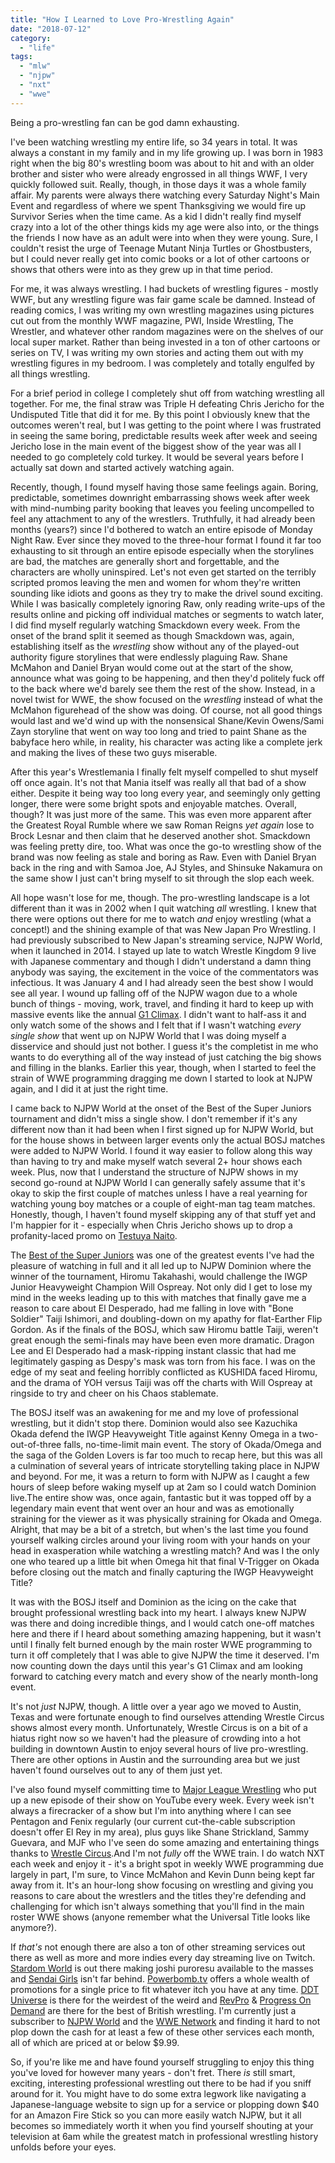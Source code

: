 ```yaml
---
title: "How I Learned to Love Pro-Wrestling Again"
date: "2018-07-12"
category: 
  - "life"
tags: 
  - "mlw"
  - "njpw"
  - "nxt"
  - "wwe"
---
```


Being a pro-wrestling fan can be god damn exhausting.

I've been watching wrestling my entire life, so 34 years in total. It was always a constant in my family and in my life growing up. I was born in 1983 right when the big 80's wrestling boom was about to hit and with an older brother and sister who were already engrossed in all things WWF, I very quickly followed suit. Really, though, in those days it was a whole family affair. My parents were always there watching every Saturday Night's Main Event and regardless of where we spent Thanksgiving we would fire up Survivor Series when the time came. As a kid I didn't really find myself crazy into a lot of the other things kids my age were also into, or the things the friends I now have as an adult were into when they were young. Sure, I couldn't resist the urge of Teenage Mutant Ninja Turtles or Ghostbusters, but I could never really get into comic books or a lot of other cartoons or shows that others were into as they grew up in that time period.

For me, it was always wrestling. I had buckets of wrestling figures - mostly WWF, but any wrestling figure was fair game scale be damned. Instead of reading comics, I was writing my own wrestling magazines using pictures cut out from the monthly WWF magazine, PWI, Inside Wrestling, The Wrestler, and whatever other random magazines were on the shelves of our local super market. Rather than being invested in a ton of other cartoons or series on TV, I was writing my own stories and acting them out with my wrestling figures in my bedroom. I was completely and totally engulfed by all things wrestling.

For a brief period in college I completely shut off from watching wrestling all together. For me, the final straw was Triple H defeating Chris Jericho for the Undisputed Title that did it for me. By this point I obviously knew that the outcomes weren't real, but I was getting to the point where I was frustrated in seeing the same boring, predictable results week after week and seeing Jericho lose in the main event of the biggest show of the year was all I needed to go completely cold turkey. It would be several years before I actually sat down and started actively watching again.

Recently, though, I found myself having those same feelings again. Boring, predictable, sometimes downright embarrassing shows week after week with mind-numbing parity booking that leaves you feeling uncompelled to feel any attachment to any of the wrestlers. Truthfully, it had already been months (years?) since I'd bothered to watch an entire episode of Monday Night Raw. Ever since they moved to the three-hour format I found it far too exhausting to sit through an entire episode especially when the storylines are bad, the matches are generally short and forgettable, and the characters are wholly uninspired. Let's not even get started on the terribly scripted promos leaving the men and women for whom they're written sounding like idiots and goons as they try to make the drivel sound exciting. While I was basically completely ignoring Raw, only reading write-ups of the results online and picking off individual matches or segments to watch later, I did find myself regularly watching Smackdown every week. From the onset of the brand split it seemed as though Smackdown was, again, establishing itself as the _wrestling_ show without any of the played-out authority figure storylines that were endlessly plaguing Raw. Shane McMahon and Daniel Bryan would come out at the start of the show, announce what was going to be happening, and then they'd politely fuck off to the back where we'd barely see them the rest of the show. Instead, in a novel twist for WWE, the show focused on the _wrestling_ instead of what the McMahon figurehead of the show was doing. Of course, not all good things would last and we'd wind up with the nonsensical Shane/Kevin Owens/Sami Zayn storyline that went on way too long and tried to paint Shane as the babyface hero while, in reality, his character was acting like a complete jerk and making the lives of these two guys miserable.

After this year's Wrestlemania I finally felt myself compelled to shut myself off once again. It's not that Mania itself was really all that bad of a show either. Despite it being way too long every year, and seemingly only getting longer, there were some bright spots and enjoyable matches. Overall, though? It was just more of the same. This was even more apparent after the Greatest Royal Rumble where we saw Roman Reigns _yet again_ lose to Brock Lesnar and then claim that he deserved another shot. Smackdown was feeling pretty dire, too. What was once the go-to wrestling show of the brand was now feeling as stale and boring as Raw. Even with Daniel Bryan back in the ring and with Samoa Joe, AJ Styles, and Shinsuke Nakamura on the same show I just can't bring myself to sit through the slop each week.

All hope wasn't lose for me, though. The pro-wrestling landscape is a lot different than it was in 2002 when I quit watching _all_ wrestling. I knew that there were options out there for me to watch _and_ enjoy wrestling (what a concept!) and the shining example of that was New Japan Pro Wrestling. I had previously subscribed to New Japan's streaming service, NJPW World, when it launched in 2014. I stayed up late to watch Wrestle Kingdom 9 live with Japanese commentary and though I didn't understand a damn thing anybody was saying, the excitement in the voice of the commentators was infectious. It was January 4 and I had already seen the best show I would see all year. I wound up falling off of the NJPW wagon due to a whole bunch of things - moving, work, travel, and finding it hard to keep up with massive events like the annual [G1 Climax](/posts/2018-07-14-njpw-g1-climax-28-day-one). I didn't want to half-ass it and only watch some of the shows and I felt that if I wasn't watching _every single show_ that went up on NJPW World that I was doing myself a disservice and should just not bother. I guess it's the completist in me who wants to do everything all of the way instead of just catching the big shows and filling in the blanks. Earlier this year, though, when I started to feel the strain of WWE programming dragging me down I started to look at NJPW again, and I did it at just the right time.

I came back to NJPW World at the onset of the Best of the Super Juniors tournament and didn't miss a single show. I don't remember if it's any different now than it had been when I first signed up for NJPW World, but for the house shows in between larger events only the actual BOSJ matches were added to NJPW World. I found it way easier to follow along this way than having to try and make myself watch several 2+ hour shows each week. Plus, now that I understand the structure of NJPW shows in my second go-round at NJPW World I can generally safely assume that it's okay to skip the first couple of matches unless I have a real yearning for watching young boy matches or a couple of eight-man tag team matches. Honestly, though, I haven't found myself skipping any of that stuff yet and I'm happier for it - especially when Chris Jericho shows up to drop a profanity-laced promo on [Testuya Naito](/posts/2019-03-05-random-review-tetsuya-naito-vs-masato-tanaka).

The [Best of the Super Juniors](/posts/2019-03-02-the-list-dreams-njpw-best-of-super-juniors) was one of the greatest events I've had the pleasure of watching in full and it all led up to NJPW Dominion where the winner of the tournament, Hiromu Takahashi, would challenge the IWGP Junior Heavyweight Champion Will Ospreay. Not only did I get to lose my mind in the weeks leading up to this with matches that finally gave me a reason to care about El Desperado, had me falling in love with "Bone Soldier" Taiji Ishimori, and doubling-down on my apathy for flat-Earther Flip Gordon. As if the finals of the BOSJ, which saw Hiromu battle Taiji, weren't great enough the semi-finals may have been even more dramatic. Dragon Lee and El Desperado had a mask-ripping instant classic that had me legitimately gasping as Despy's mask was torn from his face. I was on the edge of my seat and feeling horribly conflicted as KUSHIDA faced Hiromu, and the drama of YOH versus Taiji was off the charts with Will Ospreay at ringside to try and cheer on his Chaos stablemate.

The BOSJ itself was an awakening for me and my love of professional wrestling, but it didn't stop there. Dominion would also see Kazuchika Okada defend the IWGP Heavyweight Title against Kenny Omega in a two-out-of-three falls, no-time-limit main event. The story of Okada/Omega and the saga of the Golden Lovers is far too much to recap here, but this was all a culmination of several years of intricate storytelling taking place in NJPW and beyond. For me, it was a return to form with NJPW as I caught a few hours of sleep before waking myself up at 2am so I could watch Dominion live.The entire show was, once again, fantastic but it was topped off by a legendary main event that went over an hour and was as emotionally straining for the viewer as it was physically straining for Okada and Omega. Alright, that may be a bit of a stretch, but when's the last time you found yourself walking circles around your living room with your hands on your head in exasperation while watching a wrestling match? And was I the only one who teared up a little bit when Omega hit that final V-Trigger on Okada before closing out the match and finally capturing the IWGP Heavyweight Title?

It was with the BOSJ itself and Dominion as the icing on the cake that brought professional wrestling back into my heart. I always knew NJPW was there and doing incredible things, and I would catch one-off matches here and there if I heard about something amazing happening, but it wasn't until I finally felt burned enough by the main roster WWE programming to turn it off completely that I was able to give NJPW the time it deserved. I'm now counting down the days until this year's G1 Climax and am looking forward to catching every match and every show of the nearly month-long event.

It's not _just_ NJPW, though. A little over a year ago we moved to Austin, Texas and were fortunate enough to find ourselves attending Wrestle Circus shows almost every month. Unfortunately, Wrestle Circus is on a bit of a hiatus right now so we haven't had the pleasure of crowding into a hot building in downtown Austin to enjoy several hours of live pro-wrestling. There are other options in Austin and the surrounding area but we just haven't found ourselves out to any of them just yet.

I've also found myself committing time to [Major League Wrestling](https://www.youtube.com/user/majorleaguewrestling) who put up a new episode of their show on YouTube every week. Every week isn't always a firecracker of a show but I'm into anything where I can see Pentagon and Fenix regularly (our current cut-the-cable subscription doesn't offer El Rey in my area), plus guys like Shane Strickland, Sammy Guevara, and MJF who I've seen do some amazing and entertaining things thanks to [Wrestle Circus](https://wrestlecircus.com/).And I'm not _fully_ off the WWE train. I do watch NXT each week and enjoy it - it's a bright spot in weekly WWE programming due largely in part, I'm sure, to Vince McMahon and Kevin Dunn being kept far away from it. It's an hour-long show focusing on wrestling and giving you reasons to care about the wrestlers and the titles they're defending and challenging for which isn't always something that you'll find in the main roster WWE shows (anyone remember what the Universal Title looks like anymore?).

If _that's_ not enough there are also a ton of other streaming services out there as well as more and more indies every day streaming live on Twitch. [Stardom World](http://www.stardom-world.com/) is out there making joshi puroresu available to the masses and [Sendai Girls](https://sendaiglobal.pivotshare.com/home) isn't far behind. [Powerbomb.tv](https://powerbomb.tv/) offers a whole wealth of promotions for a single price to fit whatever itch you have at any time. [DDT Universe](https://ddtuniverse.com/) is there for the weirdest of the weird and [RevPro](https://rpwondemand.pivotshare.com/) & [Progress On Demand](https://demandprogress.pivotshare.com/) are there for the best of British wrestling. I'm currently just a subscriber to [NJPW World](https://njpwworld.com/) and the [WWE Network](http://network.wwe.com/) and finding it hard to not plop down the cash for at least a few of these other services each month, all of which are priced at or below $9.99.

So, if you're like me and have found yourself struggling to enjoy this thing you've loved for however many years - don't fret. There _is_ still smart, exciting, interesting professional wrestling out there to be had if you sniff around for it. You might have to do some extra legwork like navigating a Japanese-language website to sign up for a service or plopping down $40 for an Amazon Fire Stick so you can more easily watch NJPW, but it all becomes so immediately worth it when you find yourself shouting at your television at 6am while the greatest match in professional wrestling history unfolds before your eyes.
